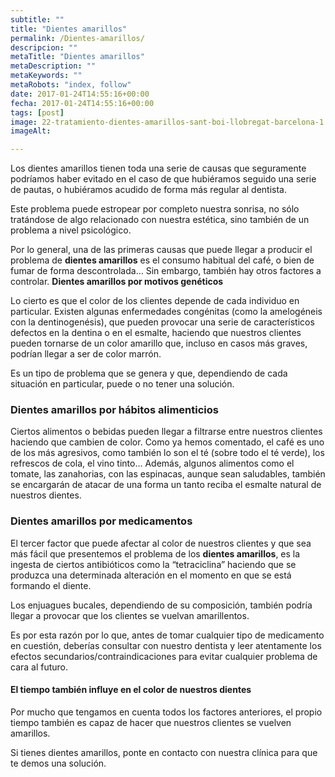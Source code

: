 ```yaml
---
subtitle: ""
title: "Dientes amarillos"  
permalink: /Dientes-amarillos/
descripcion: ""
metaTitle: "Dientes amarillos"
metaDescription: ""
metaKeywords: ""
metaRobots: "index, follow"
date: 2017-01-24T14:55:16+00:00
fecha: 2017-01-24T14:55:16+00:00
tags: [post]
image: 22-tratamiento-dientes-amarillos-sant-boi-llobregat-barcelona-1.jpg
imageAlt: 

---
```



Los dientes amarillos tienen toda una serie de causas que seguramente podríamos haber evitado en el caso de que hubiéramos seguido una serie de pautas, o hubiéramos acudido de forma más regular al dentista.

Este problema puede estropear por completo nuestra sonrisa, no sólo tratándose de algo relacionado con nuestra estética, sino también de un problema a nivel psicológico.

Por lo general, una de las primeras causas que puede llegar a producir el problema de **dientes amarillos** es el consumo habitual del café, o bien de fumar de forma descontrolada… Sin embargo, también hay otros factores a controlar.
**Dientes amarillos por motivos genéticos**


Lo cierto es que el color de los clientes depende de cada individuo en particular. Existen algunas enfermedades congénitas (como la amelogéneis con la dentinogenésis), que pueden provocar una serie de característicos defectos en la dentina o en el esmalte, haciendo que nuestros clientes pueden tornarse de un color amarillo que, incluso en casos más graves, podrían llegar a ser de color marrón.

Es un tipo de problema que se genera y que, dependiendo de cada situación en particular, puede o no tener una solución.
### **Dientes amarillos por hábitos alimenticios**


Ciertos alimentos o bebidas pueden llegar a filtrarse entre nuestros clientes haciendo que cambien de color. Como ya hemos comentado, el café es uno de los más agresivos, como también lo son el té (sobre todo el té verde), los refrescos de cola, el vino tinto… Además, algunos alimentos como el tomate, las zanahorias, con las espinacas, aunque sean saludables, también se encargarán de atacar de una forma un tanto reciba el esmalte natural de nuestros dientes.
### **Dientes amarillos por medicamentos**


El tercer factor que puede afectar al color de nuestros clientes y que sea más fácil que presentemos el problema de los **dientes amarillos**, es la ingesta de ciertos antibióticos como la “tetraciclina” haciendo que se produzca una determinada alteración en el momento en que se está formando el diente.

Los enjuagues bucales, dependiendo de su composición, también podría llegar a provocar que los clientes se vuelvan amarillentos.

Es por esta razón por lo que, antes de tomar cualquier tipo de medicamento en cuestión, deberías consultar con nuestro dentista y leer atentamente los efectos secundarios/contraindicaciones para evitar cualquier problema de cara al futuro.
#### **El tiempo también influye en el color de nuestros dientes**


Por mucho que tengamos en cuenta todos los factores anteriores, el propio tiempo también es capaz de hacer que nuestros clientes se vuelven amarillos.

Si tienes dientes amarillos, ponte en contacto con nuestra clínica para que te demos una solución.

 



 

 
